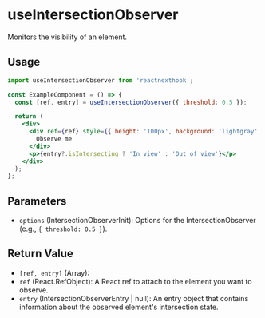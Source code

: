 # useIntersectionObserver

Monitors the visibility of an element.

## Usage

```jsx
import useIntersectionObserver from 'reactnexthook';

const ExampleComponent = () => {
  const [ref, entry] = useIntersectionObserver({ threshold: 0.5 });

  return (
    <div>
      <div ref={ref} style={{ height: '100px', background: 'lightgray' }}>
        Observe me
      </div>
      <p>{entry?.isIntersecting ? 'In view' : 'Out of view'}</p>
    </div>
  );
};

```

## Parameters

- `options` (IntersectionObserverInit): Options for the IntersectionObserver (e.g., `{ threshold: 0.5 }`).

## Return Value

- `[ref, entry]` (Array):
- `ref` (React.RefObject): A React ref to attach to the element you want to observe.
- `entry` (IntersectionObserverEntry | null): An entry object that contains information about the observed element's intersection state.


